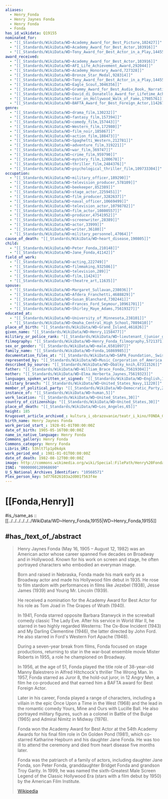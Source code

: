 ```yaml
---
aliases:
  - Henry_Fonda
  - Henry Jaynes Fonda
  - Henry Fonda
  - Fonda
has_id_wikidata: Q19155
nominated_for:
  - "[[_Standards/WikiData/WD~Academy_Award_for_Best_Picture,102427]]"
  - "[[_Standards/WikiData/WD~Academy_Award_for_Best_Actor,103916]]"
  - "[[_Standards/WikiData/WD~Tony_Award_for_Best_Actor_in_a_Play,1445521]]"
award_received:
  - "[[_Standards/WikiData/WD~Academy_Award_for_Best_Actor,103916]]"
  - "[[_Standards/WikiData/WD~AFI_Life_Achievement_Award,292044]]"
  - "[[_Standards/WikiData/WD~Academy_Honorary_Award,727328]]"
  - "[[_Standards/WikiData/WD~Bronze_Star_Medal,928314]]"
  - "[[_Standards/WikiData/WD~Tony_Award_for_Best_Actor_in_a_Play,1445521]]"
  - "[[_Standards/WikiData/WD~Eagle_Scout,3046356]]"
  - "[[_Standards/WikiData/WD~Grammy_Award_for_Best_Audio_Book,_Narration_&_Storytelling_Recording,5593890]]"
  - "[[_Standards/WikiData/WD~David_di_Donatello_Award_for_Lifetime_Achievement,13634272]]"
  - "[[_Standards/WikiData/WD~star_on_Hollywood_Walk_of_Fame,17985761]]"
  - "[[_Standards/WikiData/WD~BAFTA_Award_for_Best_Foreign_Actor,114267430]]"
genre:
  - "[[_Standards/WikiData/WD~drama_film,130232]]"
  - "[[_Standards/WikiData/WD~fantasy_film,157394]]"
  - "[[_Standards/WikiData/WD~comedy_film,157443]]"
  - "[[_Standards/WikiData/WD~Western_film,172980]]"
  - "[[_Standards/WikiData/WD~film_noir,185867]]"
  - "[[_Standards/WikiData/WD~action_film,188473]]"
  - "[[_Standards/WikiData/WD~Spaghetti_Western,212781]]"
  - "[[_Standards/WikiData/WD~adventure_film,319221]]"
  - "[[_Standards/WikiData/WD~war_film,369747]]"
  - "[[_Standards/WikiData/WD~crime_film,959790]]"
  - "[[_Standards/WikiData/WD~mystery_film,1200678]]"
  - "[[_Standards/WikiData/WD~thriller_film,2484376]]"
  - "[[_Standards/WikiData/WD~psychological_thriller_film,109733304]]"
occupation:
  - "[[_Standards/WikiData/WD~military_officer,189290]]"
  - "[[_Standards/WikiData/WD~television_producer,578109]]"
  - "[[_Standards/WikiData/WD~beekeeper,852389]]"
  - "[[_Standards/WikiData/WD~stage_actor,2259451]]"
  - "[[_Standards/WikiData/WD~film_producer,3282637]]"
  - "[[_Standards/WikiData/WD~naval_officer,10669499]]"
  - "[[_Standards/WikiData/WD~television_actor,10798782]]"
  - "[[_Standards/WikiData/WD~film_actor,10800557]]"
  - "[[_Standards/WikiData/WD~producer,47541952]]"
  - "[[_Standards/WikiData/WD~screenwriter,28389]]"
  - "[[_Standards/WikiData/WD~actor,33999]]"
  - "[[_Standards/WikiData/WD~writer,36180]]"
  - "[[_Standards/WikiData/WD~military_personnel,47064]]"
cause_of_death: "[[_Standards/WikiData/WD~heart_disease,190805]]"
child:
  - "[[_Standards/WikiData/WD~Peter_Fonda,210148]]"
  - "[[_Standards/WikiData/WD~Jane_Fonda,41142]]"
field_of_work:
  - "[[_Standards/WikiData/WD~acting,222749]]"
  - "[[_Standards/WikiData/WD~filmmaking,932586]]"
  - "[[_Standards/WikiData/WD~television,289]]"
  - "[[_Standards/WikiData/WD~film,11424]]"
  - "[[_Standards/WikiData/WD~theatre_art,11635]]"
spouse:
  - "[[_Standards/WikiData/WD~Margaret_Sullavan,238036]]"
  - "[[_Standards/WikiData/WD~Afdera_Franchetti,4688829]]"
  - "[[_Standards/WikiData/WD~Susan_Blanchard,7302441]]"
  - "[[_Standards/WikiData/WD~Frances_Ford_Seymour,10961701]]"
  - "[[_Standards/WikiData/WD~Shirley_Maye_Adams,75619327]]"
educated_at:
  - "[[_Standards/WikiData/WD~University_of_Minnesota,238101]]"
  - "[[_Standards/WikiData/WD~Omaha_Central_High_School,7089410]]"
place_of_birth: "[[_Standards/WikiData/WD~Grand_Island,461826]]"
given_name: "[[_Standards/WikiData/WD~Henry,1158477]]"
military_or_police_rank: "[[_Standards/WikiData/WD~lieutenant_(junior_grade),1824398]]"
filmography: "[[_Standards/WikiData/WD~Henry_Fonda_filmography,5721371]]"
sex_or_gender: "[[_Standards/WikiData/WD~male,6581097]]"
family_name: "[[_Standards/WikiData/WD~Fonda,16869985]]"
documentation_files_at: "[[_Standards/WikiData/WD~SAPA_Foundation,_Swiss_Archive_of_the_Performing_Arts,50920401]]"
represented_by: "[[_Standards/WikiData/WD~Music_Corporation_of_America,_Inc.,61205003]]"
described_by_source: "[[_Standards/WikiData/WD~Obálky_knih,67311526]]"
father: "[[_Standards/WikiData/WD~William_Brace_Fonda,75619304]]"
mother: "[[_Standards/WikiData/WD~Elma_Herberta_Jaynes,75619323]]"
languages_spoken_written_or_signed: "[[_Standards/WikiData/WD~English,1860]]"
military_branch: "[[_Standards/WikiData/WD~United_States_Navy,11220]]"
member_of_political_party: "[[_Standards/WikiData/WD~Democratic_Party,29552]]"
instance_of: "[[_Standards/WikiData/WD~human,5]]"
work_location: "[[_Standards/WikiData/WD~United_States,30]]"
country_of_citizenship: "[[_Standards/WikiData/WD~United_States,30]]"
place_of_death: "[[_Standards/WikiData/WD~Los_Angeles,65]]"
height: 185
Krugosvet_article_archived_: kultura_i_obrazovanie/teatr_i_kino/FONDA_GENRI.html
birth_name: Henry Jaynes Fonda
work_period_start_: 1928-01-01T00:00:00Z
date_of_birth: 1905-05-16T00:00:00Z
name_in_native_language: Henry Fonda
Commons_gallery: Henry Fonda
Commons_category: Henry Fonda
Libris_URI: 53hlt7lp1p0k4pk
work_period_end_: 1981-01-01T00:00:00Z
date_of_death: 1982-08-12T00:00:00Z
image: http://commons.wikimedia.org/wiki/Special:FilePath/Henry%20Fonda%20in%20Warlock.jpg
ISNI: "0000000120968690"
U_S_National_Archives_Identifier: "10568571"
Plex_person_key: 5d776826103a2d001f563f4e
---
```


# [[Fonda,Henry]] 

#is_/same_as :: [[../../../../../../WikiData/WD~Henry_Fonda,19155|WD~Henry_Fonda,19155]] 

## #has_/text_of_/abstract 

> Henry Jaynes Fonda (May 16, 1905 – August 12, 1982) was an American actor 
> whose career spanned five decades on Broadway and in Hollywood. 
> Known for his work on screen and stage, 
> he often portrayed characters who embodied an everyman image.
>
> Born and raised in Nebraska, Fonda made his mark early as a Broadway actor 
> and made his Hollywood film debut in 1935. 
> He rose to film stardom with performances in films like Jezebel (1938), Jesse James (1939) and Young Mr. Lincoln (1939). 
> 
> He received a nomination for the Academy Award for Best Actor 
> for his role as Tom Joad in The Grapes of Wrath (1940).
>
> In 1941, Fonda starred opposite Barbara Stanwyck in the screwball comedy classic The Lady Eve. 
> After his service in World War II, he starred in two highly regarded Westerns: 
> The Ox-Bow Incident (1943) and My Darling Clementine (1946), the latter directed by John Ford. 
> He also starred in Ford's Western Fort Apache (1948). 
> 
> During a seven-year break from films, Fonda focused on stage productions, 
> returning to star in the war-boat ensemble movie Mister Roberts in 1955, 
> a role he championed on Broadway. 
> 
> In 1956, at the age of 51, Fonda played the title role of 38-year-old Manny Balestrero in Alfred Hitchcock's thriller The Wrong Man. 
> In 1957, Fonda starred as Juror 8, the hold-out juror, in 12 Angry Men, 
> a film he co-produced and that earned him a BAFTA award for Best Foreign Actor.
>
> Later in his career, Fonda played a range of characters, 
> including a villain in the epic Once Upon a Time in the West (1968) 
> and the lead in the romantic comedy Yours, Mine and Ours with Lucille Ball. 
> He also portrayed military figures, such as a colonel in Battle of the Bulge (1965) 
> and Admiral Nimitz in Midway (1976).
>
> Fonda won the Academy Award for Best Actor at the 54th Academy Awards 
> for his final film role in On Golden Pond (1981), 
> which co-starred Katharine Hepburn and his daughter Jane Fonda. 
> He was too ill to attend the ceremony and died from heart disease five months later.
>
> Fonda was the patriarch of a family of actors, including daughter Jane Fonda, 
> son Peter Fonda, granddaughter Bridget Fonda and grandson Troy Garity. 
> In 1999, he was named the sixth-Greatest Male Screen Legend of the Classic Hollywood Era 
> (stars with a film debut by 1950) by the American Film Institute.
>
> [Wikipedia](https://en.wikipedia.org/wiki/Henry%20Fonda) 


